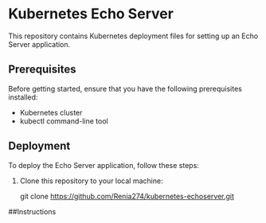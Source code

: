 # Kubernetes Echo Server

This repository contains Kubernetes deployment files for setting up an Echo Server application.

## Prerequisites

Before getting started, ensure that you have the following prerequisites installed:

- Kubernetes cluster
- kubectl command-line tool

## Deployment

To deploy the Echo Server application, follow these steps:

1. Clone this repository to your local machine:

   git clone https://github.com/Renia274/kubernetes-echoserver.git
   
##Instructions

